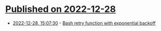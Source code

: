 # [Published on 2022-12-28](index.md)

* [2022-12-28, 15:07:30](https://news.ycombinator.com/item?id=34161661) - [Bash retry function with exponential backoff](https://gist.github.com/sj26/88e1c6584397bb7c13bd11108a579746)
